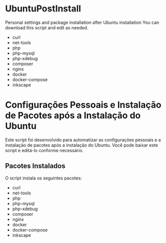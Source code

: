 # UbuntuPostInstall
Personal settings and package installation after Ubuntu installation  You can download this script and edit as needed.

- curl
- net-tools
- php
- php-mysql
- php-xdebug
- composer
- nginx
- docker
- docker-compose
- inkscape

# Configurações Pessoais e Instalação de Pacotes após a Instalação do Ubuntu

Este script foi desenvolvido para automatizar as configurações pessoais e a instalação de pacotes após a instalação do Ubuntu. Você pode baixar este script e editá-lo conforme necessário.

## Pacotes Instalados

O script instala os seguintes pacotes:

- curl
- net-tools
- php
- php-mysql
- php-xdebug
- composer
- nginx
- docker
- docker-compose
- inkscape

